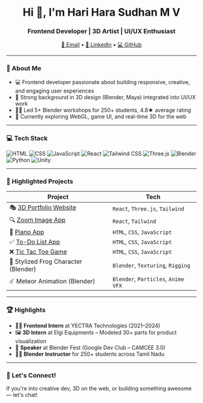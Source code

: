 <h1 align="center">Hi 👋, I'm Hari Hara Sudhan M V</h1>
<h3 align="center">Frontend Developer | 3D Artist | UI/UX Enthusiast</h3>

<p align="center">
  <a href="mailto:hariharasudhannv07@gmail.com">📧 Email</a> •
  <a href="https://linkedin.com/in/hariharasudhann-mv">🔗 LinkedIn</a> •
  <a href="https://github.com/Hari-07">💻 GitHub</a>
</p>

---

### 🧠 About Me

- 💻 Frontend developer passionate about building responsive, creative, and engaging user experiences
- 🎨 Strong background in 3D design (Blender, Maya) integrated into UI/UX work
- 👨‍🏫 Led 5+ Blender workshops for 250+ students, 4.8★ average rating
- 🌱 Currently exploring WebGL, game UI, and real-time 3D for the web

---

### 💻 Tech Stack

![HTML](https://img.shields.io/badge/HTML-E34F26?style=for-the-badge&logo=html5&logoColor=white)
![CSS](https://img.shields.io/badge/CSS-1572B6?style=for-the-badge&logo=css3&logoColor=white)
![JavaScript](https://img.shields.io/badge/JavaScript-F7DF1E?style=for-the-badge&logo=javascript&logoColor=black)
![React](https://img.shields.io/badge/React-61DAFB?style=for-the-badge&logo=react&logoColor=black)
![Tailwind CSS](https://img.shields.io/badge/Tailwind-38B2AC?style=for-the-badge&logo=tailwind-css&logoColor=white)
![Three.js](https://img.shields.io/badge/Three.js-000000?style=for-the-badge&logo=three.js&logoColor=white)
![Blender](https://img.shields.io/badge/Blender-F5792A?style=for-the-badge&logo=blender&logoColor=white)
![Python](https://img.shields.io/badge/Python-3776AB?style=for-the-badge&logo=python&logoColor=white)
![Unity](https://img.shields.io/badge/Unity-000000?style=for-the-badge&logo=unity&logoColor=white)

---

### 📌 Highlighted Projects

| Project | Tech |
|--------|------|
| 🎭 [3D Portfolio Website](https://yourlink.com) | `React`, `Three.js`, `Tailwind` |
| 🔍 [Zoom Image App](https://zoomimageapp.netlify.app/) | `React`, `Tailwind` |
| 🎹 [Piano App](https://playpianousingjs.netlify.app/) | `HTML`, `CSS`, `JavaScript` |
| ✅ [To-Do List App](https://todolistappusingjs.netlify.app/) | `HTML`, `CSS`, `JavaScript` |
| ❌ [Tic Tac Toe Game](https://tictactoeusingjs.netlify.app/) | `HTML`, `CSS`, `JavaScript` |
| 🐸 Stylized Frog Character (Blender) | `Blender`, `Texturing`, `Rigging` |
| ☄️ Meteor Animation (Blender) | `Blender`, `Particles`, `Anime VFX` |

---

### 🏆 Highlights

- 🧑‍💼 **Frontend Intern** at YECTRA Technologies (2021–2024)
- 🖼️ **3D Intern** at Elgi Equipments – Modeled 30+ parts for product visualization
- 🎤 **Speaker** at Blender Fest (Google Dev Club – CAMCEE 3.0)
- 🧑‍🏫 **Blender Instructor** for 250+ students across Tamil Nadu

---

### 🤝 Let's Connect!

If you're into creative dev, 3D on the web, or building something awesome — let's chat!

